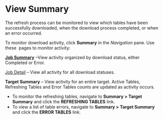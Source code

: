 # View Summary

The refresh process can be monitored to view which tables have been
successfully downloaded, when the download process completed, or when an
error occurred.

To monitor download activity, click **Summary** in the *Navigation*
pane. Use these  pages to monitor activity:

**[Job Summary](../Page_Desc/Job_Summary.htm)** –View activity organized
by download status, either Completed or Error.

[Job Detail](../Page_Desc/Job_Detail_H.htm) – View all activity for all
download statuses.

<span style="font-weight: bold;">Target Summary</span> – View activity
for an entire target. Active Tables, Refreshing Tables and Error Tables
counts are updated as activity occurs.

  - To monitor the refreshing tables, navigate to
    <span style="font-weight: bold;">Summary \> Target Summary</span>
    and click the <span style="font-weight: bold;">REFRESHING
    TABLES</span> link.
  - To view a list of table errors, navigate to
    <span style="font-weight: bold;">Summary \> Target Summary</span>
    and click the <span style="font-weight: bold;">ERROR TABLES</span>
    link.
